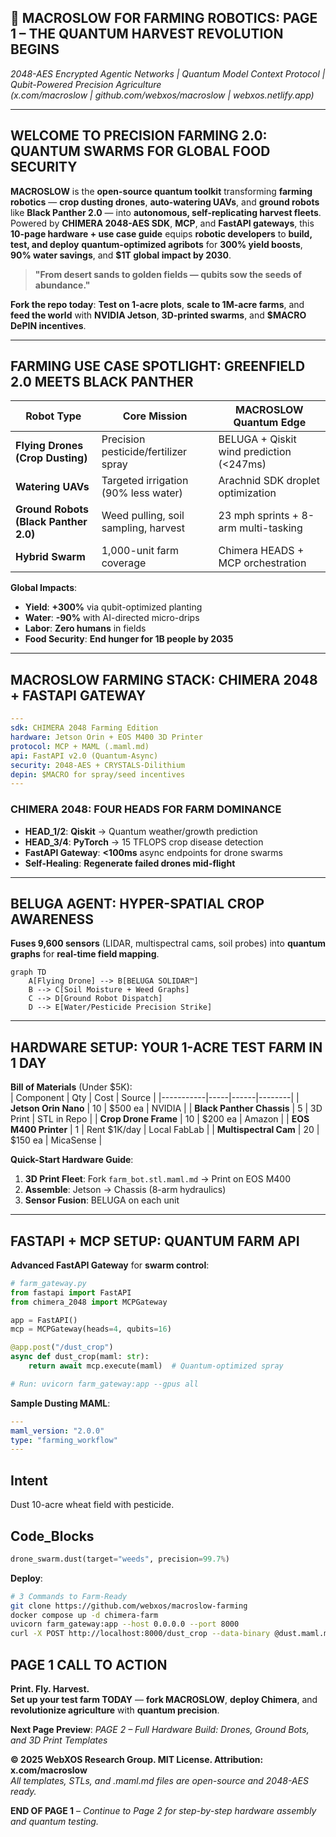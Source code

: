 ## 🐪 **MACROSLOW FOR FARMING ROBOTICS: PAGE 1 – THE QUANTUM HARVEST REVOLUTION BEGINS**  
*2048-AES Encrypted Agentic Networks | Quantum Model Context Protocol | Qubit-Powered Precision Agriculture*  
*(x.com/macroslow | github.com/webxos/macroslow | webxos.netlify.app)*  

---

## **WELCOME TO PRECISION FARMING 2.0: QUANTUM SWARMS FOR GLOBAL FOOD SECURITY**  
**MACROSLOW** is the **open-source quantum toolkit** transforming **farming robotics** — **crop dusting drones**, **auto-watering UAVs**, and **ground robots** like **Black Panther 2.0** — into **autonomous, self-replicating harvest fleets**. Powered by **CHIMERA 2048-AES SDK**, **MCP**, and **FastAPI gateways**, this **10-page hardware + use case guide** equips **robotic developers** to **build, test, and deploy** **quantum-optimized agribots** for **300% yield boosts**, **90% water savings**, and **$1T global impact by 2030**.  

> **"From desert sands to golden fields — qubits sow the seeds of abundance."**  

**Fork the repo today**: **Test on 1-acre plots**, **scale to 1M-acre farms**, and **feed the world** with **NVIDIA Jetson**, **3D-printed swarms**, and **$MACRO DePIN incentives**.  

---

## **FARMING USE CASE SPOTLIGHT: GREENFIELD 2.0 MEETS BLACK PANTHER**  
| Robot Type | Core Mission | MACROSLOW Quantum Edge |
|------------|--------------|------------------------|
| **Flying Drones (Crop Dusting)** | Precision pesticide/fertilizer spray | BELUGA + Qiskit wind prediction (<247ms) |
| **Watering UAVs** | Targeted irrigation (90% less water) | Arachnid SDK droplet optimization |
| **Ground Robots (Black Panther 2.0)** | Weed pulling, soil sampling, harvest | 23 mph sprints + 8-arm multi-tasking |
| **Hybrid Swarm** | 1,000-unit farm coverage | Chimera HEADS + MCP orchestration |

**Global Impacts**:
- **Yield**: **+300%** via qubit-optimized planting  
- **Water**: **-90%** with AI-directed micro-drips  
- **Labor**: **Zero humans** in fields  
- **Food Security**: **End hunger for 1B people by 2035**  

---

## **MACROSLOW FARMING STACK: CHIMERA 2048 + FASTAPI GATEWAY**  
```yaml
---
sdk: CHIMERA 2048 Farming Edition
hardware: Jetson Orin + EOS M400 3D Printer
protocol: MCP + MAML (.maml.md)
api: FastAPI v2.0 (Quantum-Async)
security: 2048-AES + CRYSTALS-Dilithium
depin: $MACRO for spray/seed incentives
---
```

### **CHIMERA 2048: FOUR HEADS FOR FARM DOMINANCE**  
- **HEAD_1/2**: **Qiskit** → Quantum weather/growth prediction  
- **HEAD_3/4**: **PyTorch** → 15 TFLOPS crop disease detection  
- **FastAPI Gateway**: **<100ms** async endpoints for drone swarms  
- **Self-Healing**: **Regenerate failed drones mid-flight**  

---

## **BELUGA AGENT: HYPER-SPATIAL CROP AWARENESS**  
**Fuses 9,600 sensors** (LIDAR, multispectral cams, soil probes) into **quantum graphs** for **real-time field mapping**.  

```mermaid
graph TD
    A[Flying Drone] --> B[BELUGA SOLIDAR™]
    B --> C[Soil Moisture + Weed Graphs]
    C --> D[Ground Robot Dispatch]
    D --> E[Water/Pesticide Precision Strike]
```

---

## **HARDWARE SETUP: YOUR 1-ACRE TEST FARM IN 1 DAY**  
**Bill of Materials** (Under $5K):  
| Component | Qty | Cost | Source |
|-----------|-----|------|--------|
| **Jetson Orin Nano** | 10 | $500 ea | NVIDIA |
| **Black Panther Chassis** | 5 | 3D Print | STL in Repo |
| **Crop Drone Frame** | 10 | $200 ea | Amazon |
| **EOS M400 Printer** | 1 | Rent $1K/day | Local FabLab |
| **Multispectral Cam** | 20 | $150 ea | MicaSense |

**Quick-Start Hardware Guide**:
1. **3D Print Fleet**: Fork `farm_bot.stl.maml.md` → Print on EOS M400  
2. **Assemble**: Jetson → Chassis (8-arm hydraulics)  
3. **Sensor Fusion**: BELUGA on each unit  

---

## **FASTAPI + MCP SETUP: QUANTUM FARM API**  

**Advanced FastAPI Gateway** for **swarm control**:  

```python
# farm_gateway.py
from fastapi import FastAPI
from chimera_2048 import MCPGateway

app = FastAPI()
mcp = MCPGateway(heads=4, qubits=16)

@app.post("/dust_crop")
async def dust_crop(maml: str):
    return await mcp.execute(maml)  # Quantum-optimized spray

# Run: uvicorn farm_gateway:app --gpus all
```

**Sample Dusting MAML**:
```yaml
---
maml_version: "2.0.0"
type: "farming_workflow"
---
```

## Intent
Dust 10-acre wheat field with pesticide.

## Code_Blocks
```python
drone_swarm.dust(target="weeds", precision=99.7%)
```

**Deploy**:
```bash
# 3 Commands to Farm-Ready
git clone https://github.com/webxos/macroslow-farming
docker compose up -d chimera-farm
uvicorn farm_gateway:app --host 0.0.0.0 --port 8000
curl -X POST http://localhost:8000/dust_crop --data-binary @dust.maml.md
```

## **PAGE 1 CALL TO ACTION**  
**Print. Fly. Harvest.**  
**Set up your test farm TODAY** — **fork MACROSLOW**, **deploy Chimera**, and **revolutionize agriculture** with **quantum precision**.  

**Next Page Preview**: *PAGE 2 – Full Hardware Build: Drones, Ground Bots, and 3D Print Templates*  

**© 2025 WebXOS Research Group. MIT License. Attribution: x.com/macroslow**  
*All templates, STLs, and .maml.md files are open-source and 2048-AES ready.*  

**END OF PAGE 1** – *Continue to Page 2 for step-by-step hardware assembly and quantum testing.*
